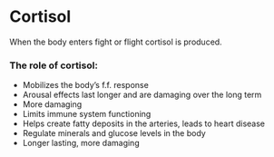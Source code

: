 
# Cortisol


When the body enters fight or flight cortisol is produced.


### The role of cortisol:


-	Mobilizes the body’s f.f. response
-	Arousal effects last longer and are damaging over the long term
-	More damaging
-	Limits immune system functioning
-	Helps create fatty deposits in the arteries, leads to heart disease
-	Regulate minerals and glucose levels in the body
-	Longer lasting, more damaging
